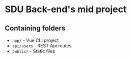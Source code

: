 # SDU Back-end's mid project

## Containing folders

- `app/` - Vue CLI project
- `api/users` - REST Api routes
- `public/` - Static files
